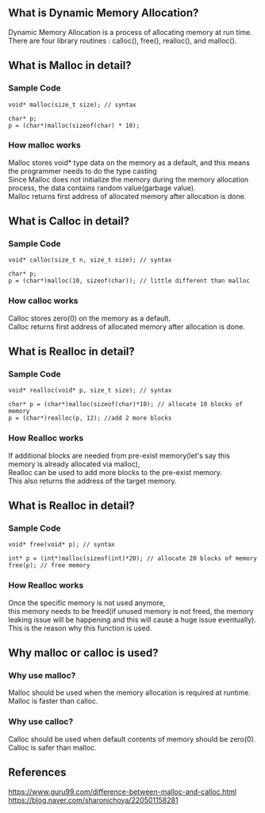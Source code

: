 ## What is Dynamic Memory Allocation?
Dynamic Memory Allocation is a process of allocating memory at run time.\
There are four library routines : calloc(), free(), realloc(), and malloc().

## What is Malloc in detail?
### Sample Code
```
void* malloc(size_t size); // syntax

char* p;
p = (char*)malloc(sizeof(char) * 10);
```
### How malloc works
Malloc stores void* type data on the memory as a default, and this means the programmer needs to do the type casting\
Since Malloc does not initialize the memory during the memory allocation process, the data contains random value(garbage value).\
Malloc returns first address of allocated memory after allocation is done.

## What is Calloc in detail?
### Sample Code
```
void* calloc(size_t n, size_t size); // syntax

char* p;
p = (char*)malloc(10, sizeof(char)); // little different than malloc
```
### How calloc works
Calloc stores zero(0) on the memory as a default.\
Calloc returns first address of allocated memory after allocation is done.

## What is Realloc in detail?
### Sample Code
```
void* realloc(void* p, size_t size); // syntax

char* p = (char*)malloc(sizeof(char)*10); // allocate 10 blocks of memory
p = (char*)realloc(p, 12); //add 2 more blocks
```
### How Realloc works
If additional blocks are needed from pre-exist memory(let's say this memory is already allocated via malloc),\
Realloc can be used to add more blocks to the pre-exist memory.\
This also returns the address of the target memory.

## What is Realloc in detail?
### Sample Code
```
void* free(void* p); // syntax

int* p = (int*)malloc(sizeof(int)*20); // allocate 20 blocks of memory
free(p); // free memory
```
### How Realloc works
Once the specific memory is not used anymore,\
this memory needs to be freed(if unused memory is not freed, the memory leaking issue will be happening and this will cause a huge issue eventually).\
This is the reason why this function is used.

## Why malloc or calloc is used?
### Why use malloc?
Malloc should be used when the memory allocation is required at runtime.\
Malloc is faster than calloc.
### Why use calloc?
Calloc should be used when default contents of memory should be zero(0).\
Calloc is safer than malloc.

## References
https://www.guru99.com/difference-between-malloc-and-calloc.html
https://blog.naver.com/sharonichoya/220501158281

